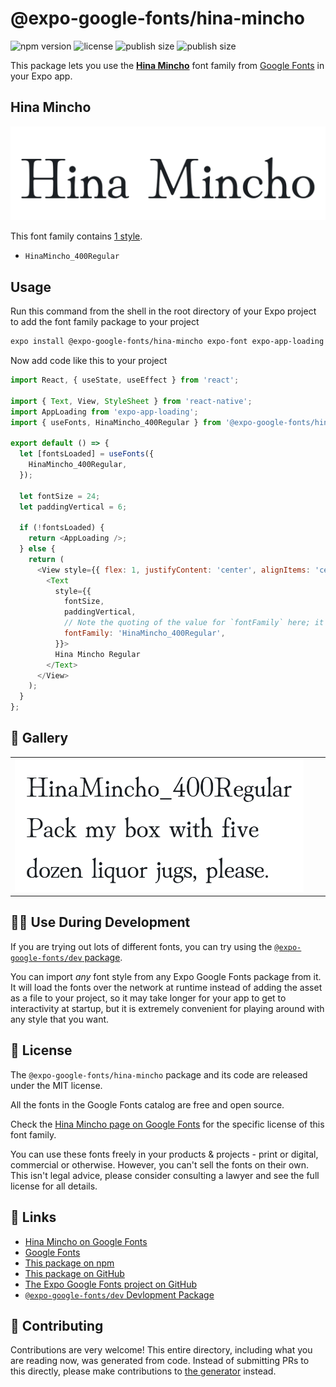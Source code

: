 # @expo-google-fonts/hina-mincho

![npm version](https://flat.badgen.net/npm/v/@expo-google-fonts/hina-mincho)
![license](https://flat.badgen.net/github/license/expo/google-fonts)
![publish size](https://flat.badgen.net/packagephobia/install/@expo-google-fonts/hina-mincho)
![publish size](https://flat.badgen.net/packagephobia/publish/@expo-google-fonts/hina-mincho)

This package lets you use the [**Hina Mincho**](https://fonts.google.com/specimen/Hina+Mincho) font family from [Google Fonts](https://fonts.google.com/) in your Expo app.

## Hina Mincho

![Hina Mincho](./font-family.png)

This font family contains [1 style](#-gallery).

- `HinaMincho_400Regular`

## Usage

Run this command from the shell in the root directory of your Expo project to add the font family package to your project
```sh
expo install @expo-google-fonts/hina-mincho expo-font expo-app-loading
```

Now add code like this to your project
```js
import React, { useState, useEffect } from 'react';

import { Text, View, StyleSheet } from 'react-native';
import AppLoading from 'expo-app-loading';
import { useFonts, HinaMincho_400Regular } from '@expo-google-fonts/hina-mincho';

export default () => {
  let [fontsLoaded] = useFonts({
    HinaMincho_400Regular,
  });

  let fontSize = 24;
  let paddingVertical = 6;

  if (!fontsLoaded) {
    return <AppLoading />;
  } else {
    return (
      <View style={{ flex: 1, justifyContent: 'center', alignItems: 'center' }}>
        <Text
          style={{
            fontSize,
            paddingVertical,
            // Note the quoting of the value for `fontFamily` here; it expects a string!
            fontFamily: 'HinaMincho_400Regular',
          }}>
          Hina Mincho Regular
        </Text>
      </View>
    );
  }
};

```

## 🔡 Gallery


||||
|-|-|-|
|![HinaMincho_400Regular](./HinaMincho_400Regular.ttf.png)||||


## 👩‍💻 Use During Development

If you are trying out lots of different fonts, you can try using the [`@expo-google-fonts/dev` package](https://github.com/expo/google-fonts/tree/master/font-packages/dev#readme).

You can import *any* font style from any Expo Google Fonts package from it. It will load the fonts
over the network at runtime instead of adding the asset as a file to your project, so it may take longer
for your app to get to interactivity at startup, but it is extremely convenient
for playing around with any style that you want.

## 📖 License

The `@expo-google-fonts/hina-mincho` package and its code are released under the MIT license.

All the fonts in the Google Fonts catalog are free and open source.

Check the [Hina Mincho page on Google Fonts](https://fonts.google.com/specimen/Hina+Mincho) for the specific license of this font family.

You can use these fonts freely in your products & projects - print or digital, commercial or otherwise. However, you can't sell the fonts on their own. This isn't legal advice, please consider consulting a lawyer and see the full license for all details.

## 🔗 Links

- [Hina Mincho on Google Fonts](https://fonts.google.com/specimen/Hina+Mincho)
- [Google Fonts](https://fonts.google.com/)
- [This package on npm](https://www.npmjs.com/package/@expo-google-fonts/hina-mincho)
- [This package on GitHub](https://github.com/expo/google-fonts/tree/master/font-packages/hina-mincho)
- [The Expo Google Fonts project on GitHub](https://github.com/expo/google-fonts)
- [`@expo-google-fonts/dev` Devlopment Package](https://github.com/expo/google-fonts/tree/master/font-packages/dev)

## 🤝 Contributing

Contributions are very welcome! This entire directory, including what you are reading now, was generated from code. Instead of submitting PRs to this directly, please make contributions to [the generator](https://github.com/expo/google-fonts/tree/master/packages/generator) instead.
